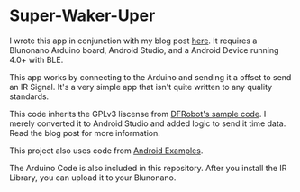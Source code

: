# Super-Waker-Uper
I wrote this app in conjunction with my blog post [here](http://undocumented-code.blogspot.com/2015/11/how-to-make-your-android-phone-really.html).
It requires a Blunonano Arduino board, Android Studio, and a Android Device running 4.0+ with BLE.

This app works by connecting to the Arduino and sending it a offset to send an IR Signal. It's a very simple app that isn't quite written to any quality standards.

This code inherits the GPLv3 liscense from [DFRobot's sample code](https://github.com/DFRobot/BlunoBasicDemo). I merely converted it to Android Studio and added logic to send it time data. Read the blog post for more information.

This project also uses code from [Android Examples](http://android--examples.blogspot.com/2015/04/timepickerdialog-in-android.html). 

The Arduino Code is also included in this repository. After you install the IR Library, you can upload it to your Blunonano.
